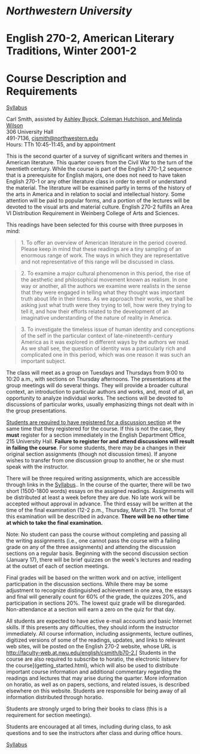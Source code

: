 # _Northwestern University_

#  English 270-2, American Literary Traditions, Winter 2001-2

#  Course Description and Requirements

[Syllabus](syllabus.html)

Carl Smith, assisted by [Ashley Byock, Coleman Hutchison, and Melinda
Wilson](sectionleaders.html)  
306 University Hall  
491-7136, cjsmith@northwestern.edu  
Hours: TTh 10:45-11:45, and by appointment

This is the second quarter of a survey of significant writers and themes in
American literature. This quarter covers from the Civil War to the turn of the
twentieth century. While the course is part of the English 270-1,2 sequence
that is a prerequisite for English majors, one does not need to have taken
English 270-1 or any other literature class in order to enroll or understand
the material. The literature will be examined partly in terms of the history
of the arts in America and in relation to social and intellectual history.
Some attention will be paid to popular forms, and a portion of the lectures
will be devoted to the visual arts and material culture. English 270-2
fulfills an Area VI Distribution Requirement in Weinberg College of Arts and
Sciences.

This readings have been selected for this course with three purposes in mind:

> 1\. To offer an overview of American literature in the period covered.
Please keep in mind that these readings are a tiny sampling of an enormous
range of work. The ways in which they are representative and not
representative of this range will be discussed in class.

>

> 2\. To examine a major cultural phenomenon in this period, the rise of the
aesthetic and philosophical movement known as realism. In one way or another,
all the authors we examine were realists in the sense that they were engaged
in telling what they thought was important truth about life in their times. As
we approach their works, we shall be asking just what truth were they trying
to tell, how were they trying to tell it, and how their efforts related to the
development of an imaginative understanding of the nature of reality in
America.

>

> 3\. To investigate the timeless issue of human identity and conceptions of
the self in the particular context of late-nineteenth-century America as it
was explored in different ways by the authors we read. As we shall see, the
question of identity was a particularly rich and complicated one in this
period, which was one reason it was such an important subject.

The class will meet as a group on Tuesdays and Thursdays from 9:00 to 10:20
a.m., with sections on Thursday afternoons. The presentations at the group
meetings will do several things. They will provide a broader cultural context,
an introduction to particular authors and works, and, most of all, an
opportunity to analyze individual works. The sections will be devoted to
discussions of particular works, usually emphasizing things not dealt with in
the group presentations.

[Students are required to have registered for a discussion
section](discussionsections.html) at the same time that they registered for
the course. If this is not the case, they **must** register for a section
immediately in the English Department Office, 215 University Hall. **Failure
to register for and attend discussions will result in failing the course**.
For some students, there may be a changes in their original section
assignments (though not discussion times). If anyone wishes to transfer from
one discussion group to another, he or she must speak with the instructor.

There will be three required writing assignments, which are accessible through
links in the [Syllabus](syllabus.html).. In the course of the quarter, there
will be two short (1500-1800 words) essays on the assigned readings.
Assignments will be distributed at least a week before they are due. No late
work will be accepted without approval in advance. The third essay will be
written at the time of the final examination (12-2 p.m., Thursday, March 21).
The format of this examination will be described in advance. **There will be
no other time at which to take the final examination.**

Note: No student can pass the course without completing and passing all the
writing assignments (i.e., one cannot pass the course with a failing grade on
any of the three assignments) and attending the discussion sections on a
regular basis. Beginning with the second discussion section (January 17),
there will be brief quizzes on the week's lectures and reading at the outset
of each of section meetings.

Final grades will be based on the written work and on active, intelligent
participation in the discussion sections. While there may be some adjustment
to recognize distinguished achievement in one area, the essays and final will
generally count for 60% of the grade, the quizzes 20%, and participation in
sections 20%. The lowest quiz grade will be disregarded. Non-attendance at a
section will earn a zero on the quiz for that day.

All students are expected to have active e-mail accounts and basic Internet
skills. If this presents any difficulties, they should inform the instructor
immediately. All course information, including assignments, lecture outlines,
digitized versions of some of the readings, updates, and links to relevant web
sites, will be posted on the English 270-2 website, whose URL is
http://faculty-web.at.nwu.edu/english/csmith/b70-2.[ Students in the course
are also required to subscribe to horatio, the electronic listserv for the
course](getting_started.html), which will also be used to distribute important
course information and additional commentary regarding the readings and
lectures that may arise during the quarter. More information on horatio, as
well as on papers, sections, and related issues, is described elsewhere on
this website. Students are responsible for being away of all information
distributed through horatio.

Students are strongly urged to bring their books to class (this is a
requirement for section meetings).

Students are encouraged at all times, including during class, to ask questions
and to see the instructors after class and during office hours.  



[Syllabus](syllabus.html)

